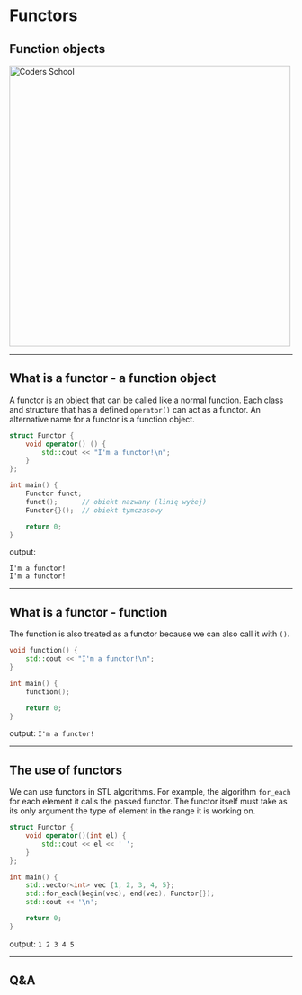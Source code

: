 <!-- .slide: data-background="#111111" -->

# Functors

## Function objects

<a href="https://coders.school">
    <img width="500" data-src="../coders_school_logo.png" src="../coders_school_logo.png" alt="Coders School" class="plain">
</a>

___
<!-- .slide: style="font-size: 0.9em" -->

## What is a functor - a function object

A functor is an object that can be called like a normal function. Each class and structure that has a defined `operator()` can act as a functor.
An alternative name for a functor is a function object.

```cpp
struct Functor {
    void operator() () {
        std::cout << "I'm a functor!\n";
    }
};

int main() {
    Functor funct;
    funct();      // obiekt nazwany (linię wyżej)
    Functor{}();  // obiekt tymczasowy

    return 0;
}
```

output:

```text
I'm a functor!
I'm a functor!
```

___

## What is a functor - function

The function is also treated as a functor because we can also call it with `()`.

```cpp
void function() {
    std::cout << "I'm a functor!\n";
}

int main() {
    function();

    return 0;
}
```

output: `I'm a functor!`

___

## The use of functors

We can use functors in STL algorithms. For example, the algorithm `for_each` for each element it calls the passed functor. The functor itself must take as its only argument the type of element in the range it is working on.

```cpp
struct Functor {
    void operator()(int el) {
        std::cout << el << ' ';
    }
};

int main() {
    std::vector<int> vec {1, 2, 3, 4, 5};
    std::for_each(begin(vec), end(vec), Functor{});
    std::cout << '\n';

    return 0;
}
```

output: `1 2 3 4 5`

___

## Q&A

